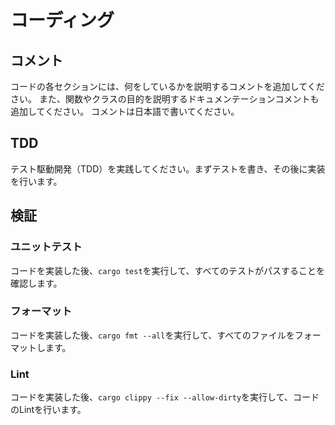 # コーディング

## コメント

コードの各セクションには、何をしているかを説明するコメントを追加してください。
また、関数やクラスの目的を説明するドキュメンテーションコメントも追加してください。
コメントは日本語で書いてください。

## TDD

テスト駆動開発（TDD）を実践してください。まずテストを書き、その後に実装を行います。
## 検証

### ユニットテスト

コードを実装した後、`cargo test`を実行して、すべてのテストがパスすることを確認します。
### フォーマット

コードを実装した後、`cargo fmt --all`を実行して、すべてのファイルをフォーマットします。
### Lint

コードを実装した後、`cargo clippy --fix --allow-dirty`を実行して、コードのLintを行います。


